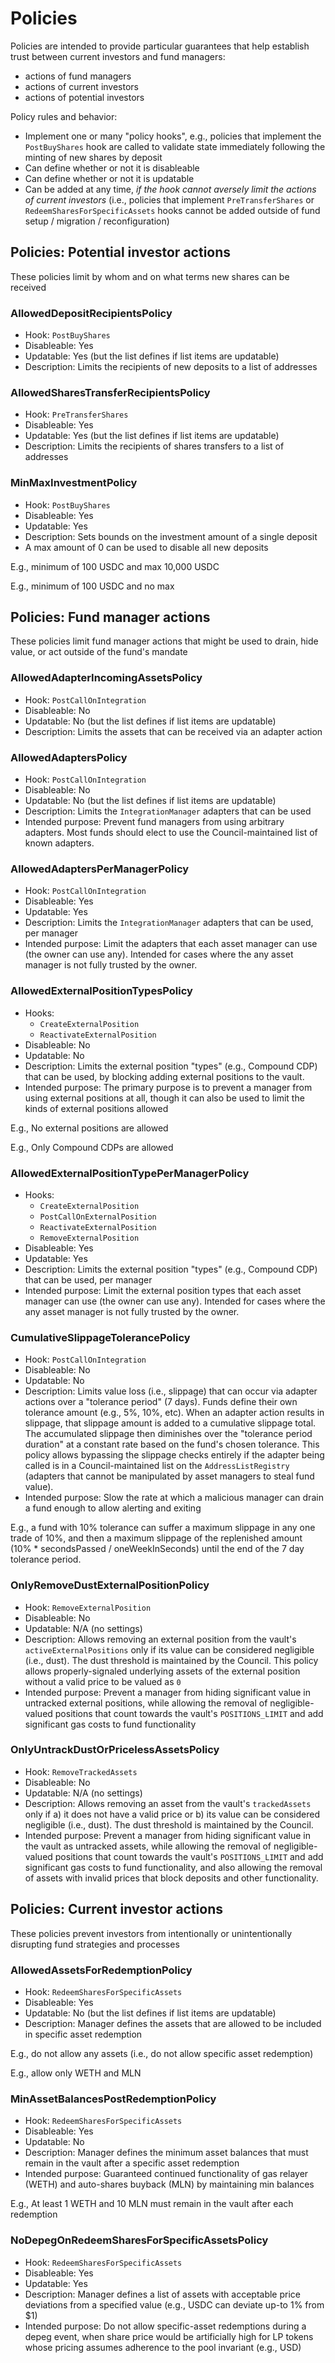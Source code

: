 # Policies

Policies are intended to provide particular guarantees that help establish trust between current investors and fund managers:

* actions of fund managers
* actions of current investors
* actions of potential investors

Policy rules and behavior:

* Implement one or many "policy hooks", e.g., policies that implement the `PostBuyShares` hook are called to validate state immediately following the minting of new shares by deposit
* Can define whether or not it is disableable
* Can define whether or not it is updatable
* Can be added at any time, _if the hook cannot aversely limit the actions of current investors_ (i.e., policies that implement `PreTransferShares` or `RedeemSharesForSpecificAssets` hooks cannot be added outside of fund setup / migration / reconfiguration)

## Policies: Potential investor actions

These policies limit by whom and on what terms new shares can be received

### AllowedDepositRecipientsPolicy

* Hook: `PostBuyShares`
* Disableable: Yes
* Updatable: Yes (but the list defines if list items are updatable)
* Description: Limits the recipients of new deposits to a list of addresses

### AllowedSharesTransferRecipientsPolicy

* Hook: `PreTransferShares`
* Disableable: Yes
* Updatable: Yes (but the list defines if list items are updatable)
* Description: Limits the recipients of shares transfers to a list of addresses

### MinMaxInvestmentPolicy

* Hook: `PostBuyShares`
* Disableable: Yes
* Updatable: Yes
* Description: Sets bounds on the investment amount of a single deposit
* A max amount of 0 can be used to disable all new deposits

E.g., minimum of 100 USDC and max 10,000 USDC

E.g., minimum of 100 USDC and no max

## Policies: Fund manager actions

These policies limit fund manager actions that might be used to drain, hide value, or act outside of the fund's mandate

### AllowedAdapterIncomingAssetsPolicy

* Hook: `PostCallOnIntegration`
* Disableable: No
* Updatable: No (but the list defines if list items are updatable)
* Description: Limits the assets that can be received via an adapter action

### AllowedAdaptersPolicy

* Hook: `PostCallOnIntegration`
* Disableable: No
* Updatable: No (but the list defines if list items are updatable)
* Description: Limits the `IntegrationManager` adapters that can be used
* Intended purpose: Prevent fund managers from using arbitrary adapters. Most funds should elect to use the Council-maintained list of known adapters.

### AllowedAdaptersPerManagerPolicy

* Hook: `PostCallOnIntegration`
* Disableable: Yes
* Updatable: Yes
* Description: Limits the `IntegrationManager` adapters that can be used, per manager
* Intended purpose: Limit the adapters that each asset manager can use (the owner can use any). Intended for cases where the any asset manager is not fully trusted by the owner.

### AllowedExternalPositionTypesPolicy

* Hooks:
  * `CreateExternalPosition`
  * `ReactivateExternalPosition`
* Disableable: No
* Updatable: No
* Description: Limits the external position "types" (e.g., Compound CDP) that can be used, by blocking adding external positions to the vault.
* Intended purpose: The primary purpose is to prevent a manager from using external positions at all, though it can also be used to limit the kinds of external positions allowed

E.g., No external positions are allowed

E.g., Only Compound CDPs are allowed

### AllowedExternalPositionTypePerManagerPolicy

* Hooks:
  * `CreateExternalPosition`
  * `PostCallOnExternalPosition`
  * `ReactivateExternalPosition`
  * `RemoveExternalPosition`
* Disableable: Yes
* Updatable: Yes
* Description: Limits the external position "types" (e.g., Compound CDP) that can be used, per manager
* Intended purpose: Limit the external position types that each asset manager can use (the owner can use any). Intended for cases where the any asset manager is not fully trusted by the owner.

### CumulativeSlippageTolerancePolicy

* Hook: `PostCallOnIntegration`
* Disableable: No
* Updatable: No
* Description: Limits value loss (i.e., slippage) that can occur via adapter actions over a "tolerance period" (7 days). Funds define their own tolerance amount (e.g., 5%, 10%, etc). When an adapter action results in slippage, that slippage amount is added to a cumulative slippage total. The accumulated slippage then diminishes over the "tolerance period duration" at a constant rate based on the fund's chosen tolerance. This policy allows bypassing the slippage checks entirely if the adapter being called is in a Council-maintained list on the `AddressListRegistry` (adapters that cannot be manipulated by asset managers to steal fund value).
* Intended purpose: Slow the rate at which a malicious manager can drain a fund enough to allow alerting and exiting

E.g., a fund with 10% tolerance can suffer a maximum slippage in any one trade of 10%, and then a maximum slippage of the replenished amount (10% \* secondsPassed / oneWeekInSeconds) until the end of the 7 day tolerance period.

### OnlyRemoveDustExternalPositionPolicy

* Hook: `RemoveExternalPosition`
* Disableable: No
* Updatable: N/A (no settings)
* Description: Allows removing an external position from the vault's `activeExternalPositions` only if its value can be considered negligible (i.e., dust). The dust threshold is maintained by the Council. This policy allows properly-signaled underlying assets of the external position without a valid price to be valued as `0`
* Intended purpose: Prevent a manager from hiding significant value in untracked external positions, while allowing the removal of negligible-valued positions that count towards the vault's `POSITIONS_LIMIT` and add significant gas costs to fund functionality

### OnlyUntrackDustOrPricelessAssetsPolicy

* Hook: `RemoveTrackedAssets`
* Disableable: No
* Updatable: N/A (no settings)
* Description: Allows removing an asset from the vault's `trackedAssets` only if a) it does not have a valid price or b) its value can be considered negligible (i.e., dust). The dust threshold is maintained by the Council.
* Intended purpose: Prevent a manager from hiding significant value in the vault as untracked assets, while allowing the removal of negligible-valued positions that count towards the vault's `POSITIONS_LIMIT` and add significant gas costs to fund functionality, and also allowing the removal of assets with invalid prices that block deposits and other functionality.

## Policies: Current investor actions

These policies prevent investors from intentionally or unintentionally disrupting fund strategies and processes

### AllowedAssetsForRedemptionPolicy

* Hook: `RedeemSharesForSpecificAssets`
* Disableable: Yes
* Updatable: No (but the list defines if list items are updatable)
* Description: Manager defines the assets that are allowed to be included in specific asset redemption

E.g., do not allow any assets (i.e., do not allow specific asset redemption)

E.g., allow only WETH and MLN

### MinAssetBalancesPostRedemptionPolicy

* Hook: `RedeemSharesForSpecificAssets`
* Disableable: Yes
* Updatable: No
* Description: Manager defines the minimum asset balances that must remain in the vault after a specific asset redemption
* Intended purpose: Guaranteed continued functionality of gas relayer (WETH) and auto-shares buyback (MLN) by maintaining min balances

E.g., At least 1 WETH and 10 MLN must remain in the vault after each redemption

### NoDepegOnRedeemSharesForSpecificAssetsPolicy

* Hook: `RedeemSharesForSpecificAssets`
* Disableable: Yes
* Updatable: Yes
* Description: Manager defines a list of assets with acceptable price deviations from a specified value (e.g., USDC can deviate up-to 1% from $1)
* Intended purpose: Do not allow specific-asset redemptions during a depeg event, when share price would be artificially high for LP tokens whose pricing assumes adherence to the pool invariant (e.g., USD)

###

###

###

###

###

###







